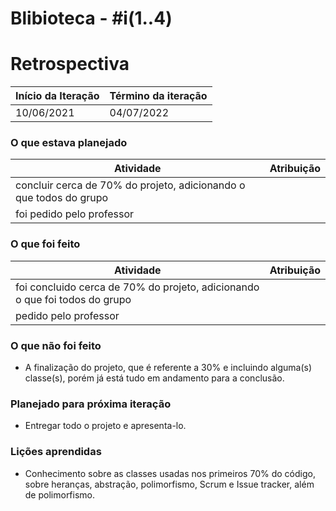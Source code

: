 # Blibioteca - #i(1..4)

# Retrospectiva

| Início da Iteração | Término da iteração |
| ------------------ | ------------------- |
| 10/06/2021        | 04/07/2022           |


### O que estava planejado
| Atividade                                                    | Atribuição                         |
| ------------------------------------------------------------ | ---------------------------------- |
| concluir cerca de 70% do projeto, adicionando o que            todos do grupo
| foi pedido pelo professor                                      
### O que foi feito
| Atividade                                                    | Atribuição                         |
| ------------------------------------------------------------ | ---------------------------------- |
| foi concluido cerca de 70% do projeto, adicionando o que foi   todos do grupo
| pedido pelo professor

### O que não foi feito
* A finalização do projeto, que é referente a 30% e incluindo alguma(s) classe(s), porém já está tudo em andamento para a conclusão.


### Planejado para próxima iteração
* Entregar todo o projeto e apresenta-lo.
### Lições aprendidas
* Conhecimento sobre as classes usadas nos primeiros 70% do código, sobre heranças, abstração, polimorfismo, Scrum e Issue tracker, além de polimorfismo.
